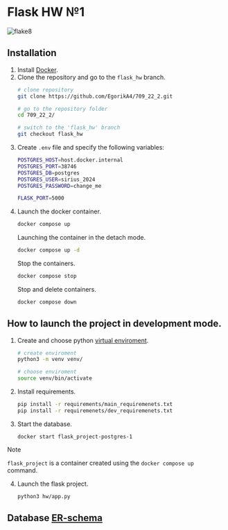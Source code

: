 # Flask HW №1
![flake8](https://github.com/EgorikA4/709_22_2/actions/workflows/python-package.yml/badge.svg?branch=litvinov)

## Installation
1. Install [Docker](https://docs.docker.com/engine/install/ubuntu/#install-using-the-convenience-script).
2. Clone the repository and go to the `flask_hw` branch.
    ```bash
    # clone repository
    git clone https://github.com/EgorikA4/709_22_2.git

    # go to the repository folder
    cd 709_22_2/

    # switch to the 'flask_hw' branch
    git checkout flask_hw
    ```
3. Create `.env` file and specify the following variables:
    ```bash
    POSTGRES_HOST=host.docker.internal
    POSTGRES_PORT=38746
    POSTGRES_DB=postgres
    POSTGRES_USER=sirius_2024
    POSTGRES_PASSWORD=change_me

    FLASK_PORT=5000
    ```
4. Launch the docker container.
    ```bash
    docker compose up
    ```
    Launching the container in the detach mode.
    ```bash
    docker compose up -d
    ```
    Stop the containers.
    ```bash
    docker compose stop 
    ```
    Stop and delete containers.
    ```bash
    docker compose down
    ```

## How to launch the project in development mode.
1. Create and choose python [virtual enviroment](https://docs.python.org/3/library/venv.html).
    ```bash
    # create enviroment
    python3 -m venv venv/

    # choose enviroment
    source venv/bin/activate
    ```
2. Install requirements.
    ```bash
    pip install -r requirements/main_requiremenets.txt
    pip install -r requiremenets/dev_requiremenets.txt
    ```
3. Start the database.
    ```shell
    docker start flask_project-postgres-1
    ```

> [!NOTE]
> `flask_project` is a container created using the `docker compose up` command.

4. Launch the flask project.
    ```bash
    python3 hw/app.py
    ```
## Database [ER-schema](https://drive.google.com/file/d/1fsmQWRa5pgF0rLVxo-FUK4kUA1aIuq2k/view?usp=sharing)
